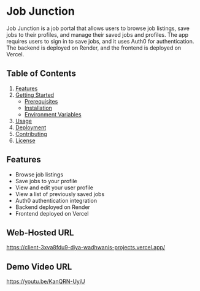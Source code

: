 # Job Junction

Job Junction is a job portal that allows users to browse job listings, save jobs to their profiles, and manage their saved jobs and profiles. The app requires users to sign in to save jobs, and it uses Auth0 for authentication. The backend is deployed on Render, and the frontend is deployed on Vercel.

## Table of Contents
1. [Features](#features)
2. [Getting Started](#getting-started)
   - [Prerequisites](#prerequisites)
   - [Installation](#installation)
   - [Environment Variables](#environment-variables)
3. [Usage](#usage)
4. [Deployment](#deployment)
5. [Contributing](#contributing)
6. [License](#license)

## Features
- Browse job listings
- Save jobs to your profile
- View and edit your user profile
- View a list of previously saved jobs
- Auth0 authentication integration
- Backend deployed on Render
- Frontend deployed on Vercel

## Web-Hosted URL
https://client-3xva8fdu9-diya-wadhwanis-projects.vercel.app/

## Demo Video URL
https://youtu.be/KanQRN-UyiU
